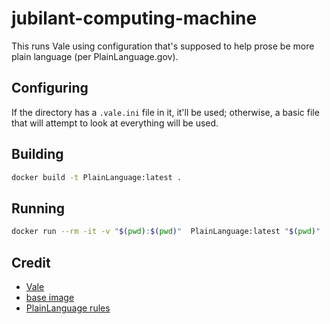 # jubilant-computing-machine

This runs Vale using configuration that's supposed to help prose
be more plain language (per PlainLanguage.gov).

## Configuring

If the directory has a `.vale.ini` file in it, it'll be used;
otherwise, a basic file that will attempt to look at everything
will be used.

## Building

```sh
docker build -t PlainLanguage:latest .
```

## Running

```sh
docker run --rm -it -v "$(pwd):$(pwd)"  PlainLanguage:latest "$(pwd)"
```

## Credit

* [Vale](https://vale.sh/)
* [base image](https://hub.docker.com/r/jdkato/vale)
* [PlainLanguage rules](https://github.com/testthedocs/PlainLanguage)
